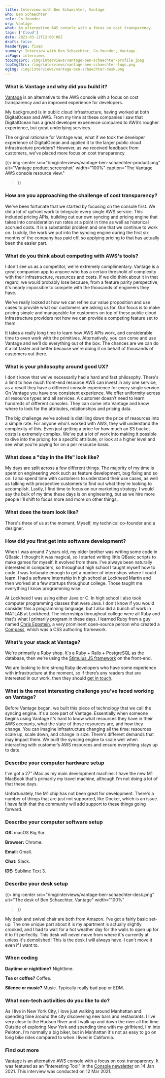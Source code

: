 ```yaml
---
title: Interview with Ben Schaechter, Vantage
who: Ben Schaechter
role: Co-founder
org: Vantage
what: An alternative AWS console with a focus on cost transparency.
tags: ['Cloud']
date: 2021-03-12T12:00:00Z
draft: false
headerType: fixed
summary: Interview with Ben Schaechter, Co-founder, Vantage.
isPage: interviews
topImg1Src: /img/interviews/vantage-ben-schaechter-profile.jpeg
topImg2Src: /img/interviews/vantage-ben-schaechter-logo.png
ogImg: /img/interviews/vantage-ben-schaechter-desk.png
---
```


### What is Vantage and why did you build it?

[Vantage](https://www.vantage.sh/) is an alternative to the AWS console with a
focus on cost transparency and an improved experience for developers.

My background is in public cloud infrastructure, having worked at both
DigitalOcean and AWS. From my time at these companies I saw that DigitalOcean
has a great developer experience compared to AWS’s rougher experience, but
great underlying services.

The original rationale for Vantage was, what if we took the developer
experience of DigitalOcean and applied it to the larger public cloud
infrastructure providers? However, as we received feedback from customers,
we've placed more focus on cost transparency.

{{< img-center
src="/img/interviews/vantage-ben-schaechter-product.png"
alt="Vantage product screenshot"
width="100%"
caption="The Vantage AWS console resource view."
>}}

### How are you approaching the challenge of cost transparency?

We've been fortunate that we started by focusing on the console first. We did
a lot of upfront work to integrate every single AWS service. This included
pricing APIs, building out our own syncing and pricing engine that takes into
consideration run rates at a point in time as well as historical accrued costs.
It is a substantial problem and one that we continue to work on. Luckily, the
work we put into the syncing engine during the first six months of the company
has paid off, so applying pricing to that has actually been the easier part.

### What do you think about competing with AWS's tools?

I don't see us as a competitor, we're extremely complimentary. Vantage is a
great companion app to anyone who has a certain threshold of complexity with
their infrastructure, resources and costs. If we did think about it in that
regard, we would probably lose because, from a feature parity perspective, it's
nearly impossible to compete with the thousands of engineers they have.

We've really looked at how we can refine our value proposition and use cases to
provide what our customers are asking us for. Our focus is to make pricing
simple and manageable for customers on top of these public cloud infrastructure
providers not how we can provide a competing feature set to them.

It takes a really long time to learn how AWS APIs work, and considerable time
to even work with the primitives. Alternatively, you can come and use Vantage
and we’ll do everything out of the box. The chances are we can do it a lot
faster and better because we're doing it on behalf of thousands of customers
out there.

### What is your philosophy around good UX?

I don't know that we've necessarily had a hard and fast philosophy. There's a
limit to how much front-end resource AWS can invest in any one service, as a
result they have a different console experience for every single service. On
Vantage you have one consistent experience. We offer uniformity across all
resource types and all services. A customer doesn’t need to learn hundreds of
different consoles. They can come into Vantage and know where to look for the
attributes, relationships and pricing data.

The big challenge we've solved is distilling down the price of resources into a
simple rate. For anyone who's worked with AWS, they will understand the
complexity of this. Even just getting a price for how much an S3 bucket costs
is extremely complex. We've put a lot of work into making it possible to dive
into the pricing for a specific attribute, or look at a higher level and see
what you’re paying for on a per resource basis.

### What does a "day in the life" look like?

My days are split across a few different things. The majority of my time is
spent on engineering work such as feature development, bug fixing and so on. I
also spend time with customers to understand their use cases, as well as
talking with prospective customers to find out what they're looking to
accomplish. Lastly, I find time to focus on our marketing strategy. I would say
the bulk of my time these days is on engineering, but as we hire more people
I'll shift to focus more and more on other things.

### What does the team look like?

There's three of us at the moment. Myself, my technical co-founder and a
designer.

### How did you first get into software development?

When I was around 7 years old, my older brother was writing some code in
QBasic. I thought it was magical, so I started writing little QBasic scripts to
make games for myself. It evolved from there. I've always been naturally
interested in computers, so throughout high school I taught myself how to code.
I was fortunate enough to get a number of internships where I could learn. I
had a software internship in high school at Lockheed Martin and then worked at
a few startups throughout college. Those taught me everything I know
programming wise.

At Lockheed I was using either Java or C. In high school I also took computer
programming classes that were Java. I don't know if you would consider this a
programming language, but I also did a bunch of work in MATLAB at Lockheed. The
internships throughout college were all Ruby and that's what I primarily
program in these days. I learned Ruby from a guy named [Chris
Eppstein](https://chriseppstein.github.io/), a very prominent open-source
person who created a [Compass](http://compass-style.org/), which was a CSS
authoring framework.

### What's your stack at Vantage?

We're primarily a Ruby shop. It's a Ruby + Rails + PostgreSQL as the database,
then we're using the [Stimulus JS framework](https://stimulus.hotwire.dev/) on
the front-end.

We are looking to hire strong Ruby developers who have some experience with
infrastructure at the moment, so if there’s any readers that are interested in
our work, then they should [get in touch](mailto:support@vantage.sh).

### What is the most interesting challenge you’ve faced working on Vantage?

Before Vantage began, we built this piece of technology that we call the
syncing engine. It's a core part of Vantage. Essentially when someone begins
using Vantage it's hard to know what resources they have in their AWS accounts,
what the state of those resources are, and how they change. You can imagine
infrastructure changing all the time: resources scale up, scale down, and
change in size. There's different demands that may impact them. We built the
syncing engine to scale well when interacting with customer’s AWS resources and
ensure everything stays up to date.

### Describe your computer hardware setup

I've got a 27" iMac as my main development machine. I have the new M1 MacBook
that's primarily my travel machine, although I'm not doing a lot of that these
days.

Unfortunately, the M1 chip has not been great for development. There's a number
of things that are just not supported, like Docker, which is an issue. I have
faith that the community will add support to these things going forward.

### Describe your computer software setup

**OS:** macOS Big Sur.

**Browser:** Chrome.

**Email:** Gmail.

**Chat:** Slack.

**IDE:** [Sublime Text 3](https://www.sublimetext.com/3).

### Describe your desk setup

{{< img-center
src="/img/interviews/vantage-ben-schaechter-desk.png"
alt="The desk of Ben Schaechter, Vantage"
width="100%"
>}}

My desk and swivel chair are both from Amazon. I've got a fairly basic set-up.
The one unique part about it is my apartment is actually slightly crooked, and
I had to wait for a hot weather day for the walls to open up for it to fit
perfectly. This desk will never move from where it's currently at unless it's
demolished! This is the desk I will always have. I can't move it even if I want
to.

### When coding

**Daytime or nighttime?** Nighttime.

**Tea or coffee?** Coffee.

**Silence or music?** Music. Typically really bad pop or EDM.

### What non-tech activities do you like to do?

As I live in New York City, I love just walking around Manhattan and spending
time around the city discovering new bars and restaurants. I live very close to
the Hudson River and I walk up and down the river all the time. Outside of
exploring New York and spending time with my girlfriend, I'm into Peloton. I’m
normally a big biker, but in Manhattan it's not as easy to go on long bike
rides compared to when I lived in California.

### Find out more

[Vantage](https://vantage.sh) is an alternative AWS console with a focus on
cost transparency. It was featured as an "Interesting Tool" in the [Console
newsletter](https://console.dev) on 14 Jan 2021.  This interview was conducted
on 12 Mar 2021.
